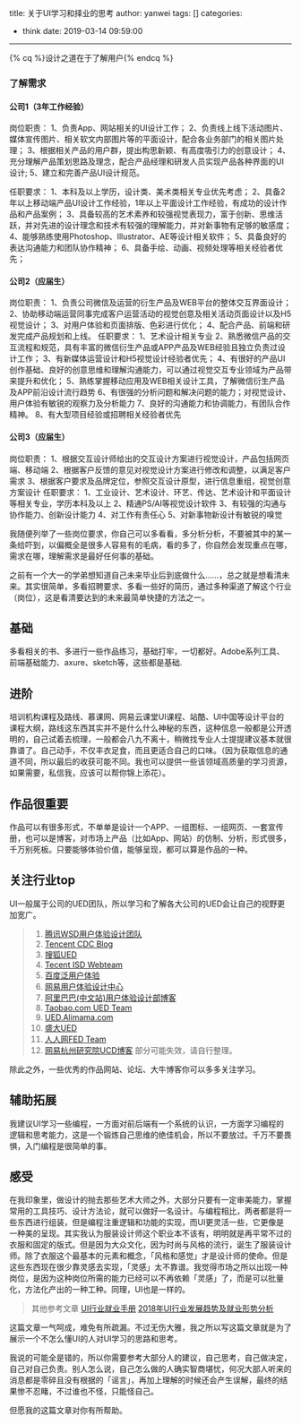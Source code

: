 title: 关于UI学习和择业的思考
author: yanwei
tags: []
categories:
  - think
date: 2019-03-14 09:59:00
---
{% cq %}设计之道在于了解用户{% endcq %}
### 了解需求

#### 公司1（3年工作经验）

岗位职责：
1、负责App、网站相关的UI设计工作；
2、负责线上线下活动图片、媒体宣传图片、相关软文内部图片等的平面设计，配合各业务部门的相关图片处理；
3、根据相关产品的用户群，提出构思新颖、有高度吸引力的创意设计；
4、充分理解产品策划思路及理念，配合产品经理和研发人员实现产品各种界面的UI设计;
5、建立和完善产品UI设计规范。
<!-- more -->

任职要求：
1、本科及以上学历，设计类、美术类相关专业优先考虑； 
2、具备2年以上移动端产品UI设计工作经验，1年以上平面设计工作经验，有成功的设计作品和产品案例；
3、具备较高的艺术素养和较强视觉表现力，富于创新、思维活跃，并对先进的设计理念和技术有较强的理解能力，并对新事物有足够的敏感度； 
4、能够熟练使用Photoshop、Illustrator、AE等设计相关软件；
5、具备良好的表达沟通能力和团队协作精神； 
6、具备手绘、动画、视频处理等相关经验者优先；

#### 公司2（应届生）
岗位职责：
1、负责公司微信及运营的衍生产品及WEB平台的整体交互界面设计；
2、协助移动端运营同事完成客户运营活动的视觉创意及相关活动页面设计以及H5视觉设计；
3、对用户体验和页面排版、色彩进行优化；
4、配合产品、前端和研发完成产品规划和上线。
任职要求：
1、艺术设计相关专业
2、熟悉微信产品的交互流程和规范，具有丰富的微信衍生产品或APP产品及WEB经验且独立负责过设计工作；
3、有新媒体运营设计和H5视觉设计经验者优先；
4、有很好的产品UI创作基础、良好的创意思维和理解沟通能力，可以通过视觉交互专业领域为产品带来提升和优化；
5、熟练掌握移动应用及WEB相关设计工具，了解微信衍生产品及APP前沿设计流行趋势
6、有很强的分析问题和解决问题的能力；对视觉设计、用户体验有敏锐的观察力及分析能力
7、良好的沟通能力和协调能力，有团队合作精神。
8、有大型项目经验或招聘相关经验者优先
#### 公司3（应届生）
岗位职责：
1、根据交互设计师给出的交互设计方案进行视觉设计，产品包括网页端、移动端
2、根据客户反馈的意见对视觉设计方案进行修改和调整，以满足客户需求
3、根据客户要求及品牌定位，参照交互设计原型，进行信息重组，视觉创意方案设计
任职要求：
1、工业设计、艺术设计、环艺、传达、艺术设计和平面设计等相关专业，学历本科及以上
2、精通PS/AI等视觉设计软件
3、有较强的沟通与协作能力、创新设计能力
4、对工作有责任心
5、对新事物新设计有敏锐的嗅觉

我随便列举了一些岗位要求，你自己可以多看看，多分析分析，不要被其中的某一条给吓到，以偏概全是很多人容易有的毛病，看的多了，你自然会发现重点在哪，需求在哪，理解需求是最好任何事的基础。

之前有一个大一的学弟想知道自己未来毕业后到底做什么……，总之就是想看清未来。其实很简单，多看招聘要求、多看一些好的简历，通过多种渠道了解这个行业（岗位），这是看清要达到的未来最简单快捷的方法之一。

## 基础

多看相关的书、多进行一些作品练习，基础打牢，一切都好。Adobe系列工具、前端基础能力、axure、sketch等，这些都是基础.

## 进阶

培训机构课程及路线、慕课网、网易云课堂UI课程、站酷、UI中国等设计平台的课程大纲，路线这东西其实并不是什么什么神秘的东西，这种信息一般都是公开透明的，自己试着去梳理，一般都会八九不离十，稍微找专业人士提提建议基本就很靠谱了。自己动手，不仅丰衣足食，而且更适合自己的口味。（因为获取信息的通道不同，所以最后的收获可能不同。我也可以提供一些该领域高质量的学习资源，如果需要，私信我，应该可以帮你锦上添花）。

## 作品很重要
作品可以有很多形式，不单单是设计一个APP、一组图标、一组网页、一套宣传册，也可以是博客，对市场上产品（比如App、网站）的仿制、分析，形式很多，千万别死板。只要能够体验价值，能够呈现，都可以算是作品的一种。

## 关注行业top

UI一般属于公司的UED团队，所以学习和了解各大公司的UED会让自己的视野更加宽广。

> 1. [腾讯WSD用户体验设计团队](http://wsd.tencent.com/)
> 2. [Tencent CDC Blog](http://cdc.tencent.com/)
> 3. [搜狐UED](http://ued.sohu.com/)
> 5. [Tecent ISD Webteam](http://isd.tencent.com/)
> 7. [百度泛用户体验](http://www.baiduux.com/)
> 8. [网易用户体验设计中心](http://uedc.163.com/)
> 10. [阿里巴巴(中文站)用户体验设计部博客](http://www.aliued.cn/)
> 12. [Taobao.com UED Team](http://ued.taobao.com/blog/)
> 18. [UED.Alimama.com](http://ued.alimama.com/)
> 19. [盛大UED](http://www.sndaued.com/blog/)
> 20. [人人网FED Team](http://fed.renren.com/)
> 21. [网易杭州研究院UCD博客](http://ucd.blog.163.com/)
部分可能失效，请自行整理。

除此之外，一些优秀的作品网站、论坛、大牛博客你可以多多关注学习。

## 辅助拓展

我建议UI学习一些编程，一方面对前后端有一个系统的认识，一方面学习编程的逻辑和思考能力，这是一个锻炼自己思维的绝佳机会，所以不要放过。千万不要畏惧，入门编程是很简单的事。

## 感受

在我印象里，做设计的抛去那些艺术大师之外，大部分只要有一定审美能力，掌握常用的工具技巧、设计方法论，就可以做好一名设计。与编程相比，两者都是将一些东西进行组装，但是编程注重逻辑和功能的实现，而UI更灵活一些，它更像是一种美的呈现。其实我认为服装设计师这个职业本不该有，明明就是再平常不过的衣服和固定的版式。但是因为大众文化，因为时尚与风格的流行，诞生了服装设计师。除了衣服这个最基本的元素和概念，「风格和感觉」才是设计师的使命。但是这些东西现在很少靠灵感去实现，「灵感」太不靠谱。我觉得市场之所以出现一种岗位，是因为这种岗位所需的能力已经可以不再依赖「灵感」了，而是可以批量化，方法化产出的一种工种。同理，UI也是一样的。


> 其他参考文章 [UI行业就业手册](https://www.uisdc.com/graduate-ui-design-employment-1)       [2018年UI行业发展趋势及就业形势分析](https://cloud.tencent.com/developer/article/1140000)

这篇文章一气呵成，难免有所疏漏。不过无伤大雅，我之所以写这篇文章就是为了展示一个不怎么懂UI的人对UI学习的思路和思考。

我说的可能全是错的，所以你需要参考大部分人的建议，自己思考，自己做决定，自己对自己负责。别人怎么说，自己怎么做的人确实智商堪忧，何况大部人听来的消息都是零碎且没有根据的「谣言」，再加上理解的时候还会产生误解，最终的结果惨不忍睹，不过谁也不怪，只能怪自己。

但愿我的这篇文章对你有所帮助。